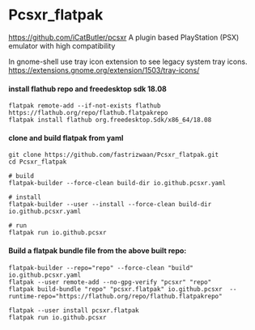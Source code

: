 # Pcsxr_flatpak
https://github.com/iCatButler/pcsxr
A plugin based PlayStation (PSX) emulator with high compatibility

In gnome-shell use tray icon extension to see legacy system tray icons.
https://extensions.gnome.org/extension/1503/tray-icons/

#### install flathub repo and freedesktop sdk 18.08
```
flatpak remote-add --if-not-exists flathub https://flathub.org/repo/flathub.flatpakrepo
flatpak install flathub org.freedesktop.Sdk/x86_64/18.08
```

#### clone and build flatpak from yaml
```
git clone https://github.com/fastrizwaan/Pcsxr_flatpak.git
cd Pcsxr_flatpak

# build
flatpak-builder --force-clean build-dir io.github.pcsxr.yaml

# install 
flatpak-builder --user --install --force-clean build-dir io.github.pcsxr.yaml

# run
flatpak run io.github.pcsxr
```

#### Build a flatpak bundle file from the above built repo:
```
flatpak-builder --repo="repo" --force-clean "build" io.github.pcsxr.yaml
flatpak --user remote-add --no-gpg-verify "pcsxr" "repo"
flatpak build-bundle "repo" "pcsxr.flatpak" io.github.pcsxr  --runtime-repo="https://flathub.org/repo/flathub.flatpakrepo"

flatpak --user install pcsxr.flatpak
flatpak run io.github.pcsxr
```
